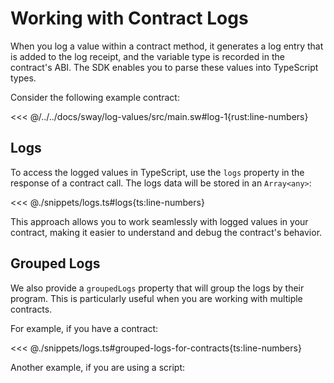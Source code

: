 # Working with Contract Logs

When you log a value within a contract method, it generates a log entry that is added to the log receipt, and the variable type is recorded in the contract's ABI. The SDK enables you to parse these values into TypeScript types.

Consider the following example contract:

<<< @/../../docs/sway/log-values/src/main.sw#log-1{rust:line-numbers}

## Logs

To access the logged values in TypeScript, use the `logs` property in the response of a contract call. The logs data will be stored in an `Array<any>`:

<<< @./snippets/logs.ts#logs{ts:line-numbers}

This approach allows you to work seamlessly with logged values in your contract, making it easier to understand and debug the contract's behavior.

## Grouped Logs

We also provide a `groupedLogs` property that will group the logs by their program. This is particularly useful when you are working with multiple contracts.

For example, if you have a contract:

<<< @./snippets/logs.ts#grouped-logs-for-contracts{ts:line-numbers}

Another example, if you are using a script:

